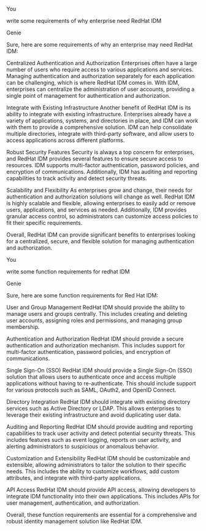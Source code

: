 You


write some requirements of why enterprise need RedHat IDM

Genie

Sure, here are some requirements of why an enterprise may need RedHat IDM:

Centralized Authentication and Authorization
Enterprises often have a large number of users who require access to various applications and services. Managing authentication and authorization separately for each application can be challenging, which is where RedHat IDM comes in. With IDM, enterprises can centralize the administration of user accounts, providing a single point of management for authentication and authorization.

Integrate with Existing Infrastructure
Another benefit of RedHat IDM is its ability to integrate with existing infrastructure. Enterprises already have a variety of applications, systems, and directories in place, and IDM can work with them to provide a comprehensive solution. IDM can help consolidate multiple directories, integrate with third-party software, and allow users to access applications across different platforms.

Robust Security Features
Security is always a top concern for enterprises, and RedHat IDM provides several features to ensure secure access to resources. IDM supports multi-factor authentication, password policies, and encryption of communications. Additionally, IDM has auditing and reporting capabilities to track activity and detect security threats.

Scalability and Flexibility
As enterprises grow and change, their needs for authentication and authorization solutions will change as well. RedHat IDM is highly scalable and flexible, allowing enterprises to easily add or remove users, applications, and services as needed. Additionally, IDM provides granular access control, so administrators can customize access policies to fit their specific requirements.

Overall, RedHat IDM can provide significant benefits to enterprises looking for a centralized, secure, and flexible solution for managing authentication and authorization.

You


write some function requirements for redhat IDM

Genie

Sure, here are some function requirements for Red Hat IDM:

User and Group Management
RedHat IDM should provide the ability to manage users and groups centrally. This includes creating and deleting user accounts, assigning roles and permissions, and managing group membership.

Authentication and Authorization
RedHat IDM should provide a secure authentication and authorization mechanism. This includes support for multi-factor authentication, password policies, and encryption of communications.

Single Sign-On (SSO)
RedHat IDM should provide a Single Sign-On (SSO) solution that allows users to authenticate once and access multiple applications without having to re-authenticate. This should include support for various protocols such as SAML, OAuth2, and OpenID Connect.

Directory Integration
RedHat IDM should integrate with existing directory services such as Active Directory or LDAP. This allows enterprises to leverage their existing infrastructure and avoid duplicating user data.

Auditing and Reporting
RedHat IDM should provide auditing and reporting capabilities to track user activity and detect potential security threats. This includes features such as event logging, reports on user activity, and alerting administrators to suspicious or anomalous behavior.

Customization and Extensibility
RedHat IDM should be customizable and extensible, allowing administrators to tailor the solution to their specific needs. This includes the ability to customize workflows, add custom attributes, and integrate with third-party applications.

API Access
RedHat IDM should provide API access, allowing developers to integrate IDM functionality into their own applications. This includes APIs for user management, authentication, and authorization.

Overall, these function requirements are essential for a comprehensive and robust identity management solution like RedHat IDM.

